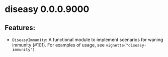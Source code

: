 # diseasy 0.0.0.9000

## Features:

* `DiseasyImmunity`: A functional module to implement scenarios for waning immunity (#101).
  For examples of usage, see `vignette("diseasy-immunity")`
